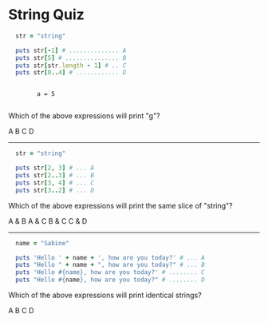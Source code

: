 # String Quiz

```ruby
  str = "string"

  puts str[-1] # .............. A
  puts str[5] # ............... B
  puts str[str.length - 1] # .. C
  puts str[0..4] # ............ D

```

<quiz>
  <question multiple>
      <code>
        a = 5
      </code>
      <p>Which of the above expressions will print "g"?</p>
      <answer correct>A</answer>
      <answer correct>B</answer>
      <answer correct>C</answer>
      <answer>D</answer>
  </question>
</quiz>

---

```ruby
  str = "string"

  puts str[2, 3] # ... A
  puts str[2..3] # ... B
  puts str[3, 4] # ... C
  puts str[3..2] # ... D

```

<quiz>
  <question>
      <p>Which of the above expressions will print the same slice of "string"?</p>
      <answer>A & B</answer>
      <answer>A & C</answer>
      <answer>B & C</answer>
      <answer correct>C & D</answer>
  </question>
</quiz>

---

```ruby
  name = "Sabine"

  puts 'Hello ' + name + ', how are you today?' # ... A
  puts "Hello " + name + ", how are you today?" # ... B
  puts 'Hello #{name}, how are you today?' # ........ C
  puts "Hello #{name}, how are you today?" # ........ D

```

<quiz>
  <question multiple>
      <p>Which of the above expressions will print identical strings?</p>
      <answer correct>A</answer>
      <answer correct>B</answer>
      <answer>C</answer>
      <answer correct>D</answer>
  </question>
</quiz>
